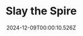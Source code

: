 ---
title: "Slay the Spire"
id: 646570
date: 2024-12-09T00:00:10.526Z
link: games/steam/recent/slay-the-spire
image: http://media.steampowered.com/steamcommunity/public/images/apps/646570/33ea124ea8c03a9ce7012d34c3b348a351612fca.jpg
playtime_2weeks: 1
playtime_forever: 3324
playtime_windows_forever: 0
playtime_mac_forever: 0
playtime_linux_forever: 3324
playtime_deck_forever: 3324
---